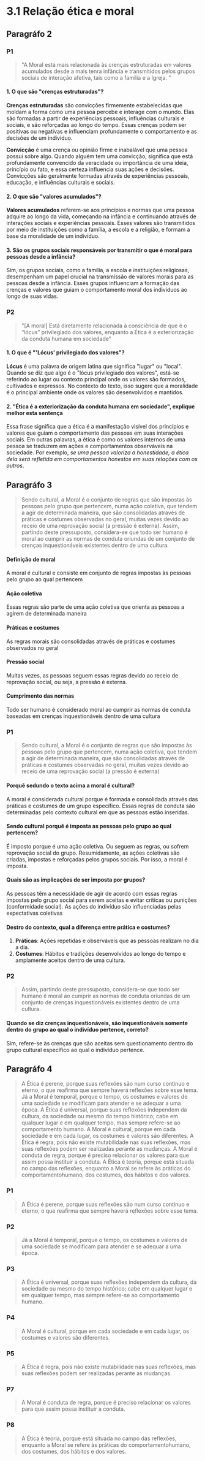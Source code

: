 # 3.1 Relação ética e moral

## Paragráfo 2

### P1

> "A Moral está mais relacionada às crenças estruturadas em valores acumulados desde a mais tenra infância e transmitidos pelos grupos sociais de interação afetiva, tais como a família e a Igreja. "

#### 1. O que são "crenças estruturadas"?

**Crenças estruturadas** são convicções firmemente estabelecidas que moldam a forma como uma pessoa percebe e interage com o mundo. Elas são formadas a partir de experiências pessoais, influências culturais e sociais, e são reforçadas ao longo do tempo. Essas crenças podem ser positivas ou negativas e influenciam profundamente o comportamento e as decisões de um indivíduo.

**Convicção** é uma crença ou opinião firme e inabalável que uma pessoa possui sobre algo. Quando alguém tem uma convicção, significa que está profundamente convencido da veracidade ou importância de uma ideia, princípio ou fato, e essa certeza influencia suas ações e decisões. Convicções são geralmente formadas através de experiências pessoais, educação, e influências culturais e sociais.

#### 2. O que são "valores acumulados"?

**Valores acumulados** referem-se aos princípios e normas que uma pessoa adquire ao longo da vida, começando na infância e continuando através de interações sociais e experiências pessoais. Esses valores são transmitidos por meio de instituições como a família, a escola e a religião, e formam a base da moralidade de um indivíduo.

#### 3. São os grupos sociais responsáveis por transmitir o que é moral para pessoas desde a infância?

Sim, os grupos sociais, como a família, a escola e instituições religiosas, desempenham um papel crucial na transmissão de valores morais para as pessoas desde a infância. Esses grupos influenciam a formação das crenças e valores que guiam o comportamento moral dos indivíduos ao longo de suas vidas.

### P2

> "[A moral] Está diretamente relacionada à consciência de que é o “lócus” privilegiado dos valores, enquanto a Ética é a exteriorização da conduta humana em sociedade"

#### 1. O que é "'Lócus' privilegiado dos valores"?

**Lócus** é uma palavra de origem latina que significa "lugar" ou "local". Quando se diz que algo é o "lócus privilegiado dos valores", está-se referindo ao lugar ou contexto principal onde os valores são formados, cultivados e expressos. No contexto do texto, isso sugere que a moralidade é o principal ambiente onde os valores são desenvolvidos e mantidos.

#### 2. "Ética é a exteriorização da conduta humana em sociedade", explique melhor esta sentença

Essa frase significa que a ética é a manifestação visível dos princípios e valores que guiam o comportamento das pessoas em suas interações sociais. Em outras palavras, a ética é como os valores internos de uma pessoa se traduzem em ações e comportamentos observáveis na sociedade. Por exemplo, *se uma pessoa valoriza a honestidade, a ética dela será refletida em comportamentos honestos em suas relações com os outros*.

## Paragráfo 3

> Sendo cultural, a Moral é o conjunto de regras que são impostas às pessoas pelo grupo que pertencem, numa ação coletiva, que tendem a agir de determinada maneira, que são consolidadas através de práticas e costumes observadas no geral, muitas vezes devido ao receio de uma reprovação social (a pressão é externa). Assim, partindo deste pressuposto, considera-se que todo ser humano é moral ao cumprir as normas de conduta oriundas de um conjunto de crenças inquestionáveis existentes dentro de uma cultura.

#### Definição de moral

A moral é cultural e consiste em conjunto de regras impostas às pessoas pelo grupo ao qual pertencem

#### Ação coletiva

Essas regras são parte de uma ação coletiva que orienta as pessoas a agirem de determinada maneira

#### Práticas e costumes

As regras morais são consolidadas através de práticas e costumes observados no geral

#### Pressão social

Muitas vezes, as pessoas seguem essas regras devido ao receio de reprovação social, ou seja, a pressão é externa.

#### Cumprimento das normas

Todo ser humano é considerado moral ao cumprir as normas de conduta baseadas em crenças inquestionáveis dentro de uma cultura

### P1

> Sendo cultural, a Moral é o conjunto de regras que são impostas às pessoas pelo grupo que pertencem, numa ação coletiva, que tendem a agir de determinada maneira, que são consolidadas através de práticas e costumes observadas no geral, muitas vezes devido ao receio de uma reprovação social (a pressão é externa)

#### Porquê sedundo o texto acima a moral é cultural?

A moral é considerada cultural porque é formada e consolidada através das práticas e costumes de um grupo específico. Essas regras de conduta são determinadas pelo contexto cultural em que as pessoas estão inseridas.

#### Sendo cultural porquê é imposta as pessoas pelo grupo ao qual pertencem?

É imposto porque é uma ação coletiva. Ou seguem as regras, ou sofrem reprovação social do grupo. Resumidamente, as ações coletivas são criadas, impostas e reforçadas pelos grupos sociais. Por isso, a moral é imposta.

#### Quais são as implicações de ser imposta por grupos?

As pessoas têm a necessidade de agir de acordo com essas regras impostas pelo grupo social para serem aceitas e evitar críticas ou punições (conformidade social). As ações do indivíduo são influenciadas pelas expectativas coletivas

#### Destro do contexto, qual a diferença entre prática e costumes?

1. **Práticas**: Ações repetidas e observáveis que as pessoas realizam no dia a dia.
2. **Costumes**: Hábitos e tradições desenvolvidos ao longo do tempo e amplamente aceitos dentro de uma cultura.

### P2

> Assim, partindo deste pressuposto, considera-se que todo ser humano é moral ao cumprir as normas de conduta oriundas de um conjunto de crenças inquestionáveis existentes dentro de uma cultura.

#### Quando se diz crenças inquestionáveis, são inquestionáveis somente dentro do grupo ao qual o indivíduo pertence, correto?

Sim, refere-se às crenças que são aceitas sem questionamento dentro do grupo cultural específico ao qual o indivíduo pertence.

## Paragráfo 4

> A Ética é perene, porque suas reflexões são num curso contínuo e eterno, o que reafirma que sempre haverá reflexões sobre esse tema. Já a Moral é temporal, porque o tempo, os costumes e valores de uma sociedade se modificam para atender e se adequar a uma época. A Ética é universal, porque suas reflexões independem da cultura, da sociedade ou mesmo do tempo histórico; cabe em qualquer lugar e em qualquer tempo, mas sempre refere-se ao comportamento humano. A Moral é cultural, porque em cada sociedade e em cada lugar, os costumes e valores são diferentes. A Ética é regra, pois não existe mutabilidade nas suas reflexões, mas suas reflexões podem ser realizadas perante as mudanças. A Moral é conduta de regra, porque é preciso relacionar os valores para que assim possa instituir a conduta. A Ética é teoria, porque está situada no campo das reflexões, enquanto a Moral se refere às práticas do comportamentohumano, dos costumes, dos hábitos e dos valores.

### P1

> A Ética é perene, porque suas reflexões são num curso contínuo e eterno, o que reafirma que sempre haverá reflexões sobre esse tema. 

### P2 

> Já a Moral é temporal, porque o tempo, os costumes e valores de uma sociedade se modificam para atender e se adequar a uma época. 

### P3

> A Ética é universal, porque suas reflexões independem da cultura, da sociedade ou mesmo do tempo histórico; cabe em qualquer lugar e em qualquer tempo, mas sempre refere-se ao comportamento humano. 

### P4

> A Moral é cultural, porque em cada sociedade e em cada lugar, os costumes e valores são diferentes. 

### P5

> A Ética é regra, pois não existe mutabilidade nas suas reflexões, mas suas reflexões podem ser realizadas perante as mudanças. 

### P7

> A Moral é conduta de regra, porque é preciso relacionar os valores para que assim possa instituir a conduta. 

### P8

> A Ética é teoria, porque está situada no campo das reflexões, enquanto a Moral se refere às práticas do comportamentohumano, dos costumes, dos hábitos e dos valores.
